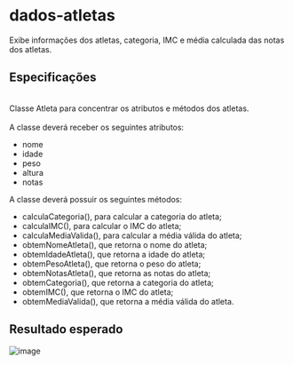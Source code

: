# dados-atletas
Exibe informações dos atletas, categoria, IMC e média calculada das notas dos atletas. 

## Especificações
<br>
Classe Atleta para concentrar os atributos e métodos dos atletas.
<br>
<br>
A classe deverá receber os seguintes atributos:
<br>
<ul>
<li>nome</li>
<li>idade</li>
<li>peso</li>
<li>altura</li>
<li>notas</li>
</ul>
A classe deverá possuir os seguintes métodos:
<br>
<ul>
<li>calculaCategoria(), para calcular a categoria do atleta;</li>
<li>calculaIMC(), para calcular o IMC do atleta;</li>
<li>calculaMediaValida(), para calcular a média válida do atleta;</li>
<li>obtemNomeAtleta(), que retorna o nome do atleta;</li>
<li>obtemIdadeAtleta(), que retorna a idade do atleta;</li>
<li>obtemPesoAtleta(), que retorna o peso do atleta;</li>
<li>obtemNotasAtleta(), que retorna as notas do atleta;</li>
<li>obtemCategoria(), que retorna a categoria do atleta;</li>
<li>obtemIMC(), que retorna o IMC do atleta;</li>
<li>obtemMediaValida(), que retorna a média válida do atleta.</li>
</ul>

## Resultado esperado
![image](https://user-images.githubusercontent.com/47861112/217591317-25da499f-0917-4fba-b63e-013ef93e31d4.png)
